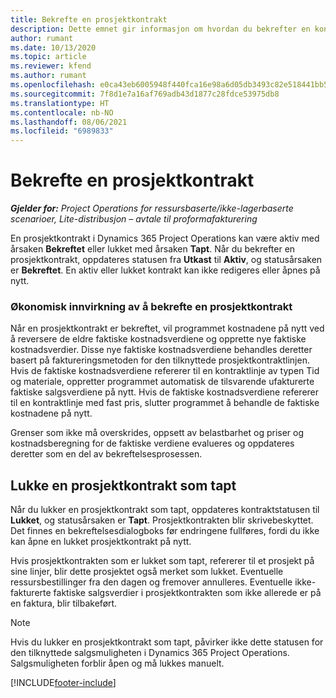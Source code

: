 ```yaml
---
title: Bekrefte en prosjektkontrakt
description: Dette emnet gir informasjon om hvordan du bekrefter en kontrakt i Project Operations.
author: rumant
ms.date: 10/13/2020
ms.topic: article
ms.reviewer: kfend
ms.author: rumant
ms.openlocfilehash: e0ca43eb6005948f440fca16e98a6d05db3493c82e518441bb50f9413da91ead
ms.sourcegitcommit: 7f8d1e7a16af769adb43d1877c28fdce53975db8
ms.translationtype: HT
ms.contentlocale: nb-NO
ms.lasthandoff: 08/06/2021
ms.locfileid: "6989833"
---
```

# <a name="confirm-a-project-contract"></a>Bekrefte en prosjektkontrakt

_**Gjelder for:** Project Operations for ressursbaserte/ikke-lagerbaserte scenarioer, Lite-distribusjon – avtale til proformafakturering_

En prosjektkontrakt i Dynamics 365 Project Operations kan være aktiv med årsaken **Bekreftet** eller lukket med årsaken **Tapt**. Når du bekrefter en prosjektkontrakt, oppdateres statusen fra **Utkast** til **Aktiv**, og statusårsaken er **Bekreftet**. En aktiv eller lukket kontrakt kan ikke redigeres eller åpnes på nytt. 

### <a name="financial-impact-of-confirming-a-project-contract"></a>Økonomisk innvirkning av å bekrefte en prosjektkontrakt

Når en prosjektkontrakt er bekreftet, vil programmet kostnadene på nytt ved å reversere de eldre faktiske kostnadsverdiene og opprette nye faktiske kostnadsverdier. Disse nye faktiske kostnadsverdiene behandles deretter basert på faktureringsmetoden for den tilknyttede prosjektkontraktlinjen. Hvis de faktiske kostnadsverdiene refererer til en kontraktlinje av typen Tid og materiale, oppretter programmet automatisk de tilsvarende ufakturerte faktiske salgsverdiene på nytt. Hvis de faktiske kostnadsverdiene refererer til en kontraktlinje med fast pris, slutter programmet å behandle de faktiske kostnadene på nytt.

Grenser som ikke må overskrides, oppsett av belastbarhet og priser og kostnadsberegning for de faktiske verdiene evalueres og oppdateres deretter som en del av bekreftelsesprosessen.

## <a name="close-a-project-contract-as-lost"></a>Lukke en prosjektkontrakt som tapt

Når du lukker en prosjektkontrakt som tapt, oppdateres kontraktstatusen til **Lukket**, og statusårsaken er **Tapt**. Prosjektkontrakten blir skrivebeskyttet. Det finnes en bekreftelsesdialogboks før endringene fullføres, fordi du ikke kan åpne en lukket prosjektkontrakt på nytt.

Hvis prosjektkontrakten som er lukket som tapt, refererer til et prosjekt på sine linjer, blir dette prosjektet også merket som lukket. Eventuelle ressursbestillinger fra den dagen og fremover annulleres. Eventuelle ikke-fakturerte faktiske salgsverdier i prosjektkontrakten som ikke allerede er på en faktura, blir tilbakeført.

> [!NOTE]
> Hvis du lukker en prosjektkontrakt som tapt, påvirker ikke dette statusen for den tilknyttede salgsmuligheten i Dynamics 365 Project Operations. Salgsmuligheten forblir åpen og må lukkes manuelt.


[!INCLUDE[footer-include](../../includes/footer-banner.md)]